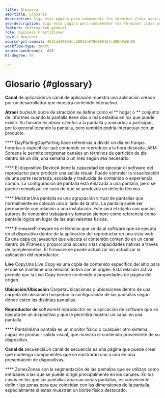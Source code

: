 ```yaml
---
title: Glosario
seo-title: Glosario
description: Siga esta página para comprender los términos clave asociados con AEM Screens.
seo-description: Siga esta página para comprender los términos clave asociados con AEM Screens.
feature: Información general
role: Business Practitioner
level: Beginner
source-git-commit: 4611dd40153ccd09d3a0796093157cd09a8e5b80
workflow-type: tm+mt
source-wordcount: '470'
ht-degree: 8%

---
```



# Glosario {#glossary}

**Canal** de aplicaciónUn canal de aplicación muestra una aplicación creada por un desarrollador que muestra contenido interactivo.

**Atraer** bucleUn bucle de atracción se define como el  ** hogar o  ** conjunto de informes cuando la pantalla tiene dos o más estados en los que puede existir. Su función es *atraer clientes* a la pantalla y animarlos a participar, por lo general tocando la pantalla, pero también podría interactuar con un producto.

**** DayPartingDayParting hace referencia a dividir un día en franjas horarias y especificar qué contenido se reproduce a la hora deseada. AEM Screens le permite programar canales en términos de partición de día dentro de un día, una semana o un mes según sea necesario.

**** El dispositivo DeviceA tiene la capacidad de ejecutar el software del reproductor para producir una salida visual. Puede controlar la visualización de una parte recortada, escalada y traducida de contenido o experiencia común. La configuración de pantalla está enlazada a una pantalla, pero se puede reemplazar en caso de que se produzca un defecto técnico.

**** MostrarUna pantalla es una agrupación virtual de pantallas que normalmente se colocan una al lado de la otra. La pantalla suele ser permanente con relación a una instalación. Este será el objeto con que los autores de contenido trabajarán y tomarán siempre como referencia como pantalla lógica en lugar de las equivalentes físicas.

**** FirmwareFirmware es el término que se da al software que se ejecuta en el dispositivo dentro de la aplicación del reproductor en una vista web. Es una capa de javascript que ejecuta el contenido contenido en un canal dentro de iFrames y proporciona acceso a las capacidades nativas a través de complementos. El firmware se puede actualizar sin actualizar la aplicación del reproductor.

**Live** CopyUna Live Copy es una copia de contenido específico del sitio para el que se mantiene una relación activa con el origen. Esta relación activa permite que la Live Copy herede contenido y propiedades de página del origen.

**Ubicación/Ubicación** CarpetaUbicaciones o ubicaciones dentro de una carpeta de ubicación hospedan la configuración de las pantallas según dónde estén las distintas pantallas.

**Reproductor de** softwareEl reproductor es la aplicación de software que se ejecuta en un dispositivo y que le permitirá mostrar un canal en una pantalla.

**** PantallaUna pantalla es un monitor físico o cualquier otro sistema capaz de producir salida visual, que muestra el contenido proveniente de su dispositivo.

**Canal de** secuenciaUn canal de secuencia es una página que puede crear que contenga componentes que se mostrarán uno a uno en una presentación de diapositivas.

**** ZonesZonas son la segmentación de las pantallas que se utilizan como entidades a las que se puede dirigir principalmente en los canales. En los casos en los que las pantallas abarcan varias pantallas, es conveniente definir las zonas para que coincidan con las dimensiones de la pantalla, especialmente si éstas muestran un borde físico destacado.
